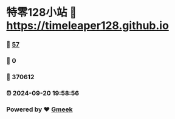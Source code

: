 # 特零128小站 :link: https://timeleaper128.github.io 
### :page_facing_up: [57](https://timeleaper128.github.io/tag.html) 
### :speech_balloon: 0 
### :hibiscus: 370612 
### :alarm_clock: 2024-09-20 19:58:56 
### Powered by :heart: [Gmeek](https://github.com/Meekdai/Gmeek)
